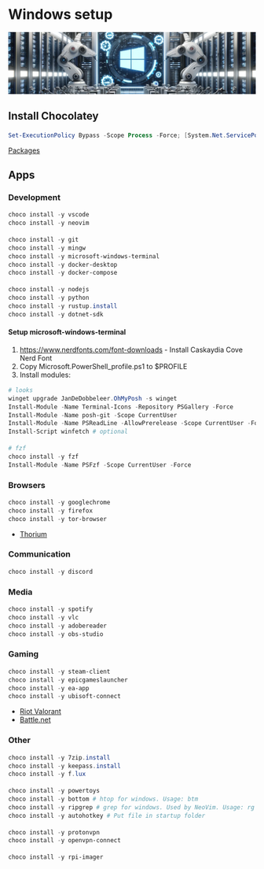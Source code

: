 # Windows setup

![](.images/README/README_1698152733223.png)

## Install Chocolatey

```powershell
Set-ExecutionPolicy Bypass -Scope Process -Force; [System.Net.ServicePointManager]::SecurityProtocol = [System.Net.ServicePointManager]::SecurityProtocol -bor 3072; iex ((New-Object System.Net.WebClient).DownloadString('https://chocolatey.org/install.ps1'))
```

[Packages](https://chocolatey.org/packages)

## Apps

### Development

```powershell
choco install -y vscode
choco install -y neovim

choco install -y git
choco install -y mingw
choco install -y microsoft-windows-terminal
choco install -y docker-desktop
choco install -y docker-compose

choco install -y nodejs
choco install -y python
choco install -y rustup.install
choco install -y dotnet-sdk
```

#### Setup microsoft-windows-terminal

1. https://www.nerdfonts.com/font-downloads - Install Caskaydia Cove Nerd Font
2. Copy Microsoft.PowerShell_profile.ps1 to $PROFILE
3. Install modules:

```powershell
# looks
winget upgrade JanDeDobbeleer.OhMyPosh -s winget
Install-Module -Name Terminal-Icons -Repository PSGallery -Force
Install-Module -Name posh-git -Scope CurrentUser
Install-Module -Name PSReadLine -AllowPrerelease -Scope CurrentUser -Force -SkipPublisherCheck
Install-Script winfetch # optional

# fzf
choco install -y fzf
Install-Module -Name PSFzf -Scope CurrentUser -Force
```

### Browsers

```powershell
choco install -y googlechrome
choco install -y firefox
choco install -y tor-browser
```

- [Thorium](https://github.com/Alex313031/Thorium-Win/releases)

### Communication

```powershell
choco install -y discord
```

### Media

```powershell
choco install -y spotify
choco install -y vlc
choco install -y adobereader
choco install -y obs-studio
```

### Gaming

```powershell
choco install -y steam-client
choco install -y epicgameslauncher
choco install -y ea-app
choco install -y ubisoft-connect
```

- [Riot Valorant](https://playvalorant.com/en-gb/)
- [Battle.net](https://www.blizzard.com/en-gb/apps/battle.net/desktop)

### Other

```powershell
choco install -y 7zip.install
choco install -y keepass.install
choco install -y f.lux

choco install -y powertoys
choco install -y bottom # htop for windows. Usage: btm
choco install -y ripgrep # grep for windows. Used by NeoVim. Usage: rg <text>
choco install -y autohotkey # Put file in startup folder

choco install -y protonvpn
choco install -y openvpn-connect

choco install -y rpi-imager
```
